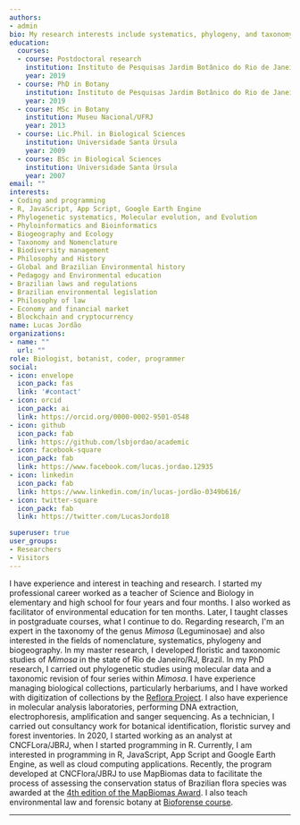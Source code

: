 ```yaml
---
authors:
- admin
bio: My research interests include systematics, phylogeny, and taxonomy of *Mimosa* (Leguminosae).
education:
  courses:
  - course: Postdoctoral research
    institution: Instituto de Pesquisas Jardim Botânico do Rio de Janeiro
    year: 2019
  - course: PhD in Botany
    institution: Instituto de Pesquisas Jardim Botânico do Rio de Janeiro
    year: 2019
  - course: MSc in Botany
    institution: Museu Nacional/UFRJ
    year: 2013
  - course: Lic.Phil. in Biological Sciences
    institution: Universidade Santa Úrsula
    year: 2009
  - course: BSc in Biological Sciences
    institution: Universidade Santa Úrsula
    year: 2007
email: ""
interests:
- Coding and programming
- R, JavaScript, App Script, Google Earth Engine
- Phylogenetic systematics, Molecular evolution, and Evolution
- Phyloinformatics and Bioinformatics
- Biogeography and Ecology
- Taxonomy and Nomenclature
- Biodiversity management
- Philosophy and History
- Global and Brazilian Environmental history
- Pedagogy and Environmental education
- Brazilian laws and regulations
- Brazilian environmental legislation
- Philosophy of law
- Economy and financial market
- Blockchain and cryptocurrency
name: Lucas Jordão
organizations:
- name: ""
  url: ""
role: Biologist, botanist, coder, programmer
social:
- icon: envelope
  icon_pack: fas
  link: '#contact'
- icon: orcid
  icon_pack: ai
  link: https://orcid.org/0000-0002-9501-0548
- icon: github
  icon_pack: fab
  link: https://github.com/lsbjordao/academic
- icon: facebook-square
  icon_pack: fab
  link: https://www.facebook.com/lucas.jordao.12935
- icon: linkedin
  icon_pack: fab
  link: https://www.linkedin.com/in/lucas-jordão-0349b616/
- icon: twitter-square
  icon_pack: fab
  link: https://twitter.com/LucasJordo18

superuser: true
user_groups:
- Researchers
- Visitors
---
```


I have experience and interest in teaching and research. I started my professional career worked as a teacher of Science and Biology in elementary and high school for four years and four months. I also worked as facilitator of environmental education for ten months. Later, I taught classes in postgraduate courses, what I continue to do. Regarding research, I'm an expert in the taxonomy of the genus *Mimosa* (Leguminosae) and also interested in the fields of nomenclature, systematics, phylogeny and biogeography. In my master research, I developed floristic and taxonomic studies of *Mimosa* in the state of Rio de Janeiro/RJ, Brazil. In my PhD research, I carried out phylogenetic studies using molecular data and a taxonomic revision of four series within *Mimosa*. I have experience managing biological collections, particularly herbariums, and I have worked with digitization of collections by the [Reflora Project](reflora.jbrj.gov.br). I also have experience in molecular analysis laboratories, performing DNA extraction, electrophoresis, amplification and sanger sequencing. As a technician, I carried out consultancy work for botanical identification, floristic survey and forest inventories. In 2020, I started working as an analyst at CNCFLora/JBRJ, when I started programming in R. Currently, I am interested in programming in R, JavaScript, App Script and Google Earth Engine, as well as cloud computing applications. Recently, the program developed at CNCFlora/JBRJ to use MapBiomas data to facilitate the process of assessing the conservation status of Brazilian flora species was awarded at the [4th edition of the MapBiomas Award](https://lsbjordao.netlify.app/publication/premio-mapbiomas/). I also teach environmental law and forensic botany at [Bioforense course](www.bioforense.com.br).

---

<i class="fas fa-tree" style="color:green"></i> <i class="fas fa-running" style="color:blue"></i> <i class="fas fa-swimmer" style="color:blue"></i> <i class="fas fa-bicycle" style="color:blue"></i> <i class="fas fa-car" style="color:blue"></i> <i class="fas fa-cannabis" style="color:green"></i> <i class="fas fa-camera" style="color:blue"></i> <i class="fas fa-map-marked-alt" style="color:blue"></i> <i class="fas fa-globe-americas" style="color:blue"></i> <i class="fas fa-seedling" style="color:green"></i> <i class="fas fa-microscope" style="color:blue"></i> <i class="fas fa-flask" style="color:blue"></i> <i class="fas fa-dna" style="color:blue"></i> <i class="fas fa-atom" style="color:blue"></i> <i class="fas fa-book" style="color:blue"></i> <i class="fab fa-pagelines" style="color:green"></i>